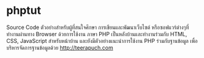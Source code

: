 # phptut
Source Code ตัวอย่างสำหรับผู้ที่สนใจศึกษา การเขียนและพัฒนาเว็บไซต์ หรือซอฟแวร์ต่างๆที่ทำงานผ่านทาง Browser ด้วยการใช้งาน ภาษา PHP เป็นหลังบ้านและทำงานร่วมกับ HTML, CSS, JavaScript สำหรับหน้าบ้าน และยังมีตัวอย่างแนะนำการใช้งาน PHP ร่วมกับฐานข้อมูล เพื่อบริหารจัดการฐานข้อมูลด้วย
http://teerapuch.com
